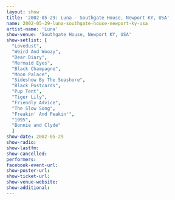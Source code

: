 ```yaml
---
layout: show
title: '2002-05-29: Luna - Southgate House, Newport KY, USA'
name: 2002-05-29-luna-southgate-house-newport-ky-usa
artist-name: 'Luna'
show-venue: 'Southgate House, Newport KY, USA'
show-setlist: [
  "Lovedust",
  "Weird And Woozy",
  "Dear Diary",
  "Mermaid Eyes",
  "Black Champagne",
  "Moon Palace",
  "Sideshow By The Seashore",
  "Black Postcards",
  "Pup Tent",
  "Tiger Lily",
  "Friendly Advice",
  "The Slow Song",
  "Freakin' And Peakin'",
  "1995",
  "Bonnie and Clyde"
  ]
show-date: 2002-05-29
show-radio: 
show-lastfm: 
show-cancelled: 
performers: 
facebook-event-url: 
show-poster-url: 
show-ticket-url: 
show-venue-website: 
show-additional: 
---
```



